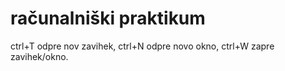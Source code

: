 # računalniški praktikum
ctrl+T odpre nov zavihek,
ctrl+N odpre novo okno,
ctrl+W zapre zavihek/okno.
